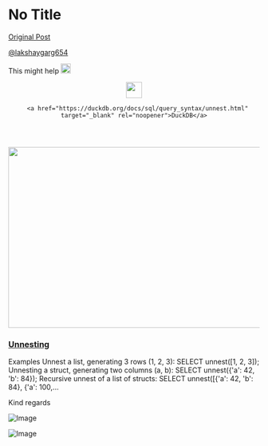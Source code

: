 # No Title

[Original Post](https://discourse.onlinedegree.iitm.ac.in/t/166576/52)

<p><a class="mention" href="/u/lakshaygarg654">@lakshaygarg654</a></p>
<p>This might help <img src="https://emoji.discourse-cdn.com/google/wink.png?v=12" title=":wink:" class="emoji" alt=":wink:" loading="lazy" width="20" height="20"></p>
<aside class="onebox allowlistedgeneric" data-onebox-src="https://duckdb.org/docs/sql/query_syntax/unnest.html">
  <header class="source">
      <img src="https://europe1.discourse-cdn.com/flex013/uploads/iitm/original/3X/d/b/dbed28f087dded14082a3554f8ca07d4b80dc25b.png" class="site-icon" data-dominant-color="3C3900" width="32" height="32">

      <a href="https://duckdb.org/docs/sql/query_syntax/unnest.html" target="_blank" rel="noopener">DuckDB</a>
  </header>

  <article class="onebox-body">
    <div class="aspect-image" style="--aspect-ratio:690/362;"><img src="https://europe1.discourse-cdn.com/flex013/uploads/iitm/optimized/3X/9/f/9feb8d9eda659046c7b46bc317f582e1cf29fb2b_2_690x362.jpeg" class="thumbnail" data-dominant-color="060600" width="690" height="362"></div>

<h3><a href="https://duckdb.org/docs/sql/query_syntax/unnest.html" target="_blank" rel="noopener">Unnesting</a></h3>

  <p>Examples Unnest a list, generating 3 rows (1, 2, 3): SELECT unnest([1, 2, 3]); Unnesting a struct, generating two columns (a, b): SELECT unnest({'a': 42, 'b': 84}); Recursive unnest of a list of structs: SELECT unnest([{'a': 42, 'b': 84}, {'a': 100,...</p>


  </article>

  <div class="onebox-metadata">
    
    
  </div>

  <div style="clear: both"></div>
</aside>

<p>Kind regards</p>

![Image](https://europe1.discourse-cdn.com/flex013/uploads/iitm/optimized/3X/9/f/9feb8d9eda659046c7b46bc317f582e1cf29fb2b_2_690x362.jpeg)

![Image](https://europe1.discourse-cdn.com/flex013/uploads/iitm/original/3X/d/b/dbed28f087dded14082a3554f8ca07d4b80dc25b.png)